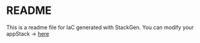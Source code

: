 # README
This is a readme file for IaC generated with StackGen.
You can modify your appStack -> [here](http://main.dev.stackgen.com/appstacks/597c927b-31ea-4333-b861-636321b32eb1)
